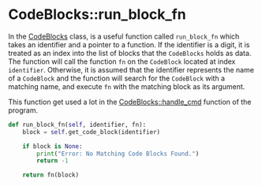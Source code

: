 # CodeBlocks::run_block_fn

In the [CodeBlocks](class_code_blocks.o.md) class, is a useful function called `run_block_fn` which takes an identifier and a pointer to a function. If the identifier is a digit, it is treated as an index into the list of blocks that the `CodeBlocks` holds as data. The function will call the function `fn` on the `CodeBlock` located at index `identifier`. Otherwise, it is assumed that the identifier represents the name of a `CodeBlock` and the function will search for the `CodeBlock` with a matching name, and execute `fn` with the matching block as its argument.

This function get used a lot in the [CodeBlocks::handle_cmd](handle_cmd.o.md) function of the program.

```python {name=codeblocks__run_block_fn}
def run_block_fn(self, identifier, fn):
    block = self.get_code_block(identifier)

    if block is None:
        print("Error: No Matching Code Blocks Found.")
        return -1

    return fn(block)
```
